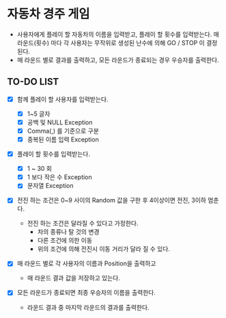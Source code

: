 # 자동차 경주 게임

- 사용자에게 플레이 할 자동차의 이름을 입력받고, 플레이 할 횟수를 입력받는다. 매 라운드(횟수) 마다 각 사용자는 무작위로 생성된 난수에 의해 GO / STOP 이 결정된다.
- 매 라운드 별로 결과를 출력하고, 모든 라운드가 종료되는 경우 우승자를 출력한다.

## TO-DO LIST

- [x] 함께 플레이 할 사용자를 입력받는다.

    - [x] 1~5 글자
    - [x] 공백 및 NULL Exception
    - [x] Comma(,) 를 기준으로 구분
    - [x] 중복된 이름 입력 Exception
    
- [x] 플레이 할 횟수를 입력받는다.
    
    - [x] 1 ~ 30 회
    - [x] 1 보다 작은 수 Exception
    - [x] 문자열 Exception

- [x] 전진 하는 조건은 0~9 사이의 Random 값을 구한 후 4이상이면 전진, 3이하 멈춘다.
    
    - 전진 하는 조건은 달라질 수 있다고 가정한다.
        - 차의 종류나 탈 것의 변경
        - 다른 조건에 의한 이동
        - 위의 조건에 의해 전진시 이동 거리가 달라 질 수 있다.

- [x] 매 라운드 별로 각 사용자의 이름과 Position을 출력하고

    - 매 라운드 결과 값을 저장하고 있는다.

- [x] 모든 라운드가 종료되면 최종 우승자의 이름을 출력한다.
     
    - 라운드 결과 중 마지막 라운드의 결과를 출력한다.
    
